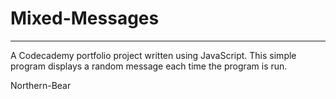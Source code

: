 # Mixed-Messages
---
A Codecademy portfolio project written using JavaScript. This simple program
displays a random message each time the program is run.

Northern-Bear